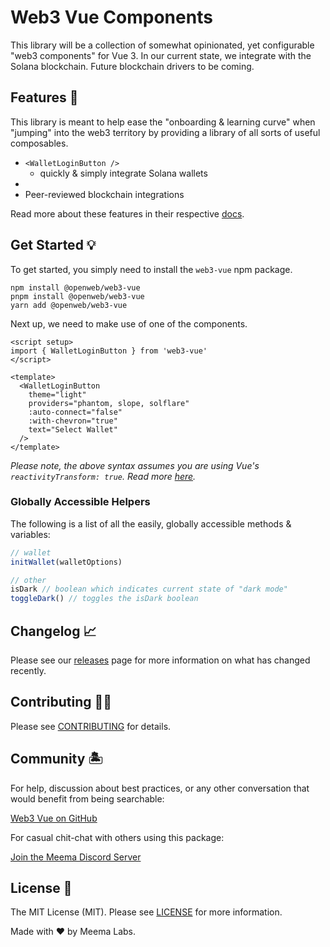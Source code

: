 # Web3 Vue Components

This library will be a collection of somewhat opinionated, yet configurable "web3 components" for Vue 3. In our current state, we integrate with the Solana blockchain. Future blockchain drivers to be coming.

<!-- ⚡️ [View demo](https://web3-vue.netlify.app/) / [Browse demo code](./example) -->

<!-- todo: add screenshot here -->

## Features 🐙

This library is meant to help ease the "onboarding & learning curve" when "jumping" into the web3 territory by providing a library of all sorts of useful composables.

- `<WalletLoginButton />`
  - quickly & simply integrate Solana wallets
-
- Peer-reviewed blockchain integrations

Read more about these features in their respective [docs](https://meema.xyz/docs).

## Get Started 💡

To get started, you simply need to install the `web3-vue` npm package.

```shell
npm install @openweb/web3-vue
pnpm install @openweb/web3-vue
yarn add @openweb/web3-vue
```

Next up, we need to make use of one of the components.

```vue
<script setup>
import { WalletLoginButton } from 'web3-vue'
</script>

<template>
  <WalletLoginButton
    theme="light"
    providers="phantom, slope, solflare"
    :auto-connect="false"
    :with-chevron="true"
    text="Select Wallet"
  />
</template>
```

_Please note, the above syntax assumes you are using Vue's `reactivityTransform: true`. Read more [here](https://vuejs.org/guide/extras/reactivity-transform.html)._

### Globally Accessible Helpers

The following is a list of all the easily, globally accessible methods & variables:

```js
// wallet
initWallet(walletOptions)

// other
isDark // boolean which indicates current state of "dark mode"
toggleDark() // toggles the isDark boolean
```

## Changelog 📈

Please see our [releases](https://github.com/meemalabs/web3-vue/releases) page for more information on what has changed recently.

## Contributing 💪🏼

Please see [CONTRIBUTING](.github/CONTRIBUTING.md) for details.

## Community 🏝

For help, discussion about best practices, or any other conversation that would benefit from being searchable:

[Web3 Vue on GitHub](https://github.com/meemalabs/web3-vue/discussions)

For casual chit-chat with others using this package:

[Join the Meema Discord Server](https://discord.meema.io)

## License 📄

The MIT License (MIT). Please see [LICENSE](LICENSE.md) for more information.

Made with ❤️ by Meema Labs.
